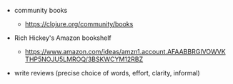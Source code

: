 
* community books
    - https://clojure.org/community/books

* Rich Hickey's Amazon bookshelf
    - https://www.amazon.com/ideas/amzn1.account.AFAABBRGIVOWVKTHP5NOJU5LMROQ/3BSKWCYM12RBZ

* write reviews (precise choice of words, effort, clarity, informal)